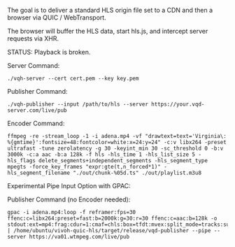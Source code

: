 The goal is to deliver a standard HLS origin file set to a CDN and then a browser via QUIC / WebTransport. 

The browser will buffer the HLS data, start hls.js, and intercept server requests via XHR.

STATUS: Playback is broken.

Server Command:
```
./vqh-server --cert cert.pem --key key.pem
```

Publisher Command:
```
./vqh-publisher --input /path/to/hls --server https://your.vqd-server.com/live/pub
```

Encoder Command:
```
ffmpeg -re -stream_loop -1 -i adena.mp4 -vf "drawtext=text='Virginia\: %{gmtime}':fontsize=48:fontcolor=white:x=24:y=24" -c:v libx264 -preset ultrafast -tune zerolatency -g 30 -keyint_min 30 -sc_threshold 0 -b:v 3000k -c:a aac -b:a 128k -f hls -hls_time 1 -hls_list_size 5 -hls_flags delete_segments+independent_segments -hls_segment_type mpegts -force_key_frames "expr:gte(t,n_forced*1)" -hls_segment_filename "./out/chunk-%05d.ts" ./out/playlist.m3u8
```

Experimental Pipe Input Option with GPAC:

Publisher Command (no Encoder needed):

```
gpac -i adena.mp4:loop -f reframer:fps=30 ffenc:c=libx264:preset=fast:b=2000k:g=30:r=30 ffenc:c=aac:b=128k -o stdout:ext=mp4:frag:cdur=1:cmaf=chls:box=tfdt:mvex:split_mode=tracks:subs_sidx=0:!tsalign | /home/ubuntu/vivoh-quic-hls/target/release/vqd-publisher --pipe --server https://va01.wtmpeg.com/live/pub
```
